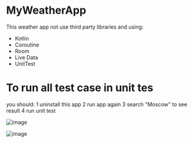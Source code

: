 # MyWeatherApp
This weather app not use third party libraries and using:
- Kotlin
- Coroutine
- Room
- Live Data
- UnitTest

# To run all test case in unit tes
you should:
1 uninstall this app
2 run app again
3 search "Moscow" to see result
4 run unit test
     
![image](https://user-images.githubusercontent.com/63135090/187330561-fa4e1899-f8ba-4c7c-983b-41ab4df5a916.png)

![image](https://user-images.githubusercontent.com/63135090/187330712-a28c6296-83ae-47ea-bb0f-e1f7a9732d1a.png)
